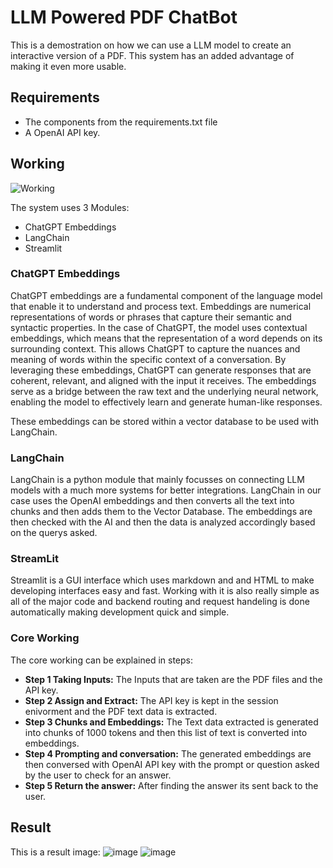 ﻿# LLM Powered PDF ChatBot

This is a demostration on how we can use a LLM model to create an interactive version of a PDF.
This system has an added advantage of making it even more usable.

## Requirements
- The components from the requirements.txt file
- A OpenAI API key.

## Working

![Working](https://github.com/lordprime/LLM-Powered-PDF-Chatbot/assets/93172671/cea0ec35-62d7-48ad-b278-cb2da41d5827)

The system uses 3 Modules:
- ChatGPT Embeddings 
- LangChain
- Streamlit

### ChatGPT Embeddings
ChatGPT embeddings are a fundamental component of the language model that enable it to understand and process text. Embeddings are numerical representations of words or phrases that capture their semantic and syntactic properties. In the case of ChatGPT, the model uses contextual embeddings, which means that the representation of a word depends on its surrounding context. This allows ChatGPT to capture the nuances and meaning of words within the specific context of a conversation. By leveraging these embeddings, ChatGPT can generate responses that are coherent, relevant, and aligned with the input it receives. The embeddings serve as a bridge between the raw text and the underlying neural network, enabling the model to effectively learn and generate human-like responses.

These embeddings can be stored within a vector database to be used with LangChain.

### LangChain
LangChain is a python module that mainly focusses on connecting LLM models with a much more systems for better integrations.
LangChain in our case uses the OpenAI embeddings and then converts all the text into chunks and then adds them to the Vector Database.
The embeddings are then checked with the AI and then the data is analyzed accordingly based on the querys asked.

### StreamLit 
Streamlit is a GUI interface which uses markdown and and HTML to make developing interfaces easy and fast. Working with it is also really simple as all of the major code and backend routing and request handeling is done automatically making development quick and simple.

### Core Working
The core working can be explained in steps:
- **Step 1 Taking Inputs:** The Inputs that are taken are the PDF files and the API key.
- **Step 2 Assign and Extract:** The API key is kept in the session enivorment and the PDF text data is extracted.
- **Step 3 Chunks and Embeddings:** The Text data extracted is generated into chunks of 1000 tokens and then this list of text is converted into embeddings.
- **Step 4 Prompting and conversation:** The generated embeddings are then conversed with OpenAI API key with the prompt or question asked by the user to check for an answer.
- **Step 5 Return the answer:** After finding the answer its sent back to the user.

## Result

This is a result image:
![image](https://github.com/lordprime/LLM-Powered-PDF-Chatbot/assets/93172671/2d38fcd1-d9eb-415a-a7be-976760ced129)
![image](https://github.com/lordprime/LLM-Powered-PDF-Chatbot/assets/93172671/de27cdf0-715c-46ec-bd54-346c6a465097)

